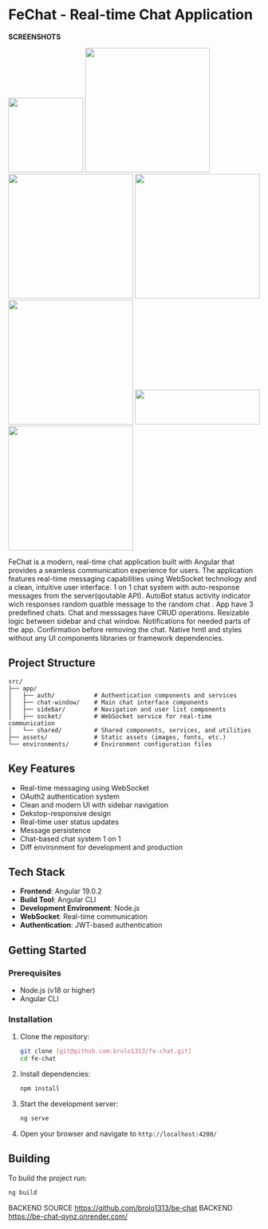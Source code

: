 # FeChat - Real-time Chat Application

**SCREENSHOTS**

<img src="https://github.com/user-attachments/assets/c1a364a0-6d30-47b9-bf0e-8171f0a7c1d0" width="150"/>
<img src="https://github.com/user-attachments/assets/16caec08-a962-46bf-b16d-6671280ab61b" width="250"/>
<img src="https://github.com/user-attachments/assets/6255cf27-7fe3-491e-8d33-00454766b546" width="250"/>
<img src="https://github.com/user-attachments/assets/a765b5e0-3028-485e-8d44-81c668c56573" width="250"/>
<img src="https://github.com/user-attachments/assets/f02932e7-bbd6-485e-9093-fccb10f0e261" width="250"/>
<img src="https://github.com/user-attachments/assets/40c9bf9f-2f40-4b43-9a0d-3baa3357d245" width="250" height="70"/>
<img src="https://github.com/user-attachments/assets/29d75d7f-88c4-41ab-b416-1fa6eeee7d3d" width="250"/>


FeChat is a modern, real-time chat application built with Angular that provides a seamless communication experience for users. The application features real-time messaging capabilities using WebSocket technology and a clean, intuitive user interface.
1 on 1 chat system with auto-response messages from the server(qoutable API). AutoBot status activity indicator wich responses random quatble message to the random chat .
App have 3 predefined chats.
Chat and messsages have CRUD operations.
Resizable logic between sidebar and chat window.
Notifications for needed parts of the app.
Confirmation before removing the chat.
Native hmtl and styles without any UI components libraries or framework dependencies.

## Project Structure

```
src/
├── app/
│   ├── auth/           # Authentication components and services
│   ├── chat-window/    # Main chat interface components
│   ├── sidebar/        # Navigation and user list components
│   ├── socket/         # WebSocket service for real-time communication
│   └── shared/         # Shared components, services, and utilities
├── assets/             # Static assets (images, fonts, etc.)
└── environments/       # Environment configuration files
```

## Key Features

- Real-time messaging using WebSocket
- OAuth2 authentication system
- Clean and modern UI with sidebar navigation
- Dekstop-responsive design
- Real-time user status updates
- Message persistence
- Chat-based chat system 1 on 1 
- Diff environment for development and production

## Tech Stack

- **Frontend**: Angular 19.0.2
- **Build Tool**: Angular CLI
- **Development Environment**: Node.js
- **WebSocket**: Real-time communication
- **Authentication**: JWT-based authentication

## Getting Started

### Prerequisites

- Node.js (v18 or higher)
- Angular CLI

### Installation

1. Clone the repository:
   ```bash
   git clone [git@github.com:brolo1313/fe-chat.git]
   cd fe-chat
   ```

2. Install dependencies:
   ```bash
   npm install
   ```

3. Start the development server:
   ```bash
   ng serve
   ```

4. Open your browser and navigate to `http://localhost:4200/`

## Building

To build the project run:

```bash
ng build
```

BACKEND SOURCE https://github.com/brolo1313/be-chat
BACKEND https://be-chat-qynz.onrender.com/
